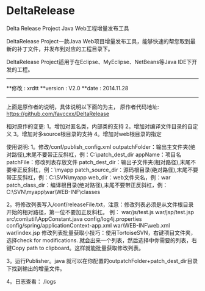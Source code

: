 DeltaRelease
============

Delta Release Project
Java Web工程增量发布工具

DeltaRelease Project一款Java Web项目增量发布工具，能够快速的帮您取到最新的补丁文件，并发布到对应的工程目录下。

DeltaRelease Project适用于在Eclipse、MyEclipse、NetBeans等Java IDE下开发的工程。

***********************
**修改 : xrdtt
**version : V2.0
**date : 2014.11.28
***********************
上面是原作者的说明，具体说明以下面的为主，
原作者代码地址:
https://github.com/favccxx/DeltaRelease

相对原作的变更:
1。增加对匿名类，内部类的支持
2。增加对编译文件目录的自定义
3。增加对多source根目录的支持
4。增加对web根目录的指定

使用说明:
1。修改/conf/publish_config.xml
	outpatchFolder：输出主文件夹(绝对路径),末尾不要带正反斜杠，例：C:\patch_dest_dir
	appName：项目名
	patchFile：修改列表存放文件
	patch_dest_dir：输出子文件夹(相对路径),末尾不要带正反斜杠，例：\myapp
	patch_source_dir：源码根目录(绝对路径),末尾不要带正反斜杠，例：C:\SVN\myapp
	web_dir：web文件夹名，例：war
	patch_class_dir：编译根目录(绝对路径),末尾不要带正反斜杠，例：C:\SVN\myapp\war\WEB-INF\classes

2。将修改列表写入/conf/releaseFile.txt，注意：修改列表必须是从文件根目录开始的相对路径，第一位不要加正反斜杠。
例：
	war/js/test.js
	war/jsp/test.jsp
	src\com\util\AppConstant.java
	config/log4j.properties
	config/spring/applicationContext-app.xml
	war\WEB-INF\web.xml
	war/index.jsp
修改列表批量获取小技巧：使用TortoiseSVN，右键项目文件夹，选择check for modifications.
就会出来一个列表，然后选择中你需要的列表，右键Copy path to clipboard。这样就能批量获取修改列表。

3。运行Publisher。java
就可以在你配置的outpatchFolder+patch_dest_dir目录下找到输出的增量文件。

4。日志查看：
/logs
